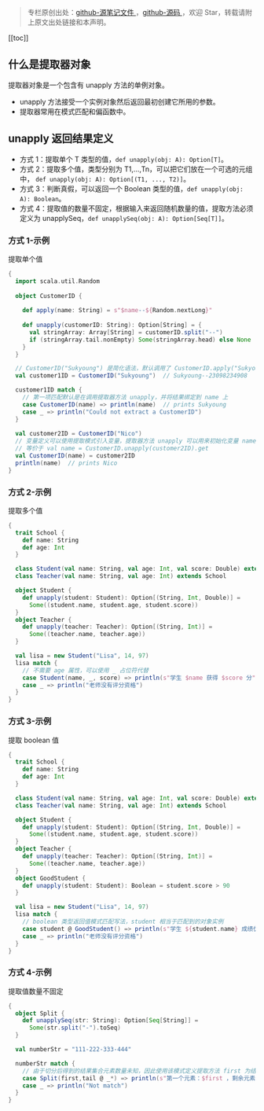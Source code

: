 > 专栏原创出处：[github-源笔记文件 ](https://github.com/GourdErwa/review-notes/tree/master/language/scala-basis) ，[github-源码 ](https://github.com/GourdErwa/scala-advanced/tree/master/scala-base/src/main/scala/com/gourd/scala/base/)，欢迎 Star，转载请附上原文出处链接和本声明。

[[toc]]
## 什么是提取器对象
提取器对象是一个包含有 unapply 方法的单例对象。    
* unapply 方法接受一个实例对象然后返回最初创建它所用的参数。  
* 提取器常用在模式匹配和偏函数中。
## unapply 返回结果定义
* 方式 1：提取单个 T 类型的值，`def unapply(obj: A): Option[T]`。  
* 方式 2：提取多个值，类型分别为 T1,...,Tn，可以把它们放在一个可选的元组中， `def unapply(obj: A): Option[(T1, ..., T2)]`。  
* 方式 3：判断真假，可以返回一个 Boolean 类型的值，`def unapply(obj: A): Boolean`。  
* 方式 4：提取值的数量不固定，根据输入来返回随机数量的值，提取方法必须定义为 unapplySeq，`def unapplySeq(obj: A): Option[Seq[T]]`。
### 方式 1-示例
提取单个值
```scala
{
  import scala.util.Random
  
  object CustomerID {
  
    def apply(name: String) = s"$name--${Random.nextLong}"
  
    def unapply(customerID: String): Option[String] = {
      val stringArray: Array[String] = customerID.split("--")
      if (stringArray.tail.nonEmpty) Some(stringArray.head) else None
    }
  }

  // CustomerID("Sukyoung") 是简化语法，默认调用了 CustomerID.apply("Sukyoung")，返回一个字符串。
  val customer1ID = CustomerID("Sukyoung")  // Sukyoung--23098234908

  customer1ID match {
    // 第一项匹配默认是在调用提取器方法 unapply，并将结果绑定到 name 上
    case CustomerID(name) => println(name)  // prints Sukyoung
    case _ => println("Could not extract a CustomerID")
  }
  
  val customer2ID = CustomerID("Nico")
  // 变量定义可以使用提取模式引入变量，提取器方法 unapply 可以用来初始化变量 name
  // 等价于 val name = CustomerID.unapply(customer2ID).get
  val CustomerID(name) = customer2ID
  println(name)  // prints Nico
}
```
### 方式 2-示例
提取多个值
```scala
{
  trait School {
    def name: String
    def age: Int
  }

  class Student(val name: String, val age: Int, val score: Double) extends School
  class Teacher(val name: String, val age: Int) extends School

  object Student {
    def unapply(student: Student): Option[(String, Int, Double)] =
      Some((student.name, student.age, student.score))
  }
  object Teacher {
    def unapply(teacher: Teacher): Option[(String, Int)] =
      Some((teacher.name, teacher.age))
  }

  val lisa = new Student("Lisa", 14, 97)
  lisa match {
    // 不需要 age 属性，可以使用 _ 占位符代替
    case Student(name, _, score) => println(s"学生 $name 获得 $score 分")
    case _ => println("老师没有评分资格")
  }
}
```
### 方式 3-示例
提取 boolean 值
```scala
{
  trait School {
    def name: String
    def age: Int
  }

  class Student(val name: String, val age: Int, val score: Double) extends School
  class Teacher(val name: String, val age: Int) extends School

  object Student {
    def unapply(student: Student): Option[(String, Int, Double)] =
      Some((student.name, student.age, student.score))
  }
  object Teacher {
    def unapply(teacher: Teacher): Option[(String, Int)] =
      Some((teacher.name, teacher.age))
  }
  object GoodStudent {
    def unapply(student: Student): Boolean = student.score > 90
  }

  val lisa = new Student("Lisa", 14, 97)
  lisa match {
    // boolean 类型返回值模式匹配写法，student 相当于匹配到的对象实例
    case student @ GoodStudent() => println(s"学生 ${student.name} 成绩优异")
    case _ => println("老师没有评分资格")
  }
}
```
### 方式 4-示例
提取值数量不固定
```scala
{
  object Split {
    def unapplySeq(str: String): Option[Seq[String]] =
      Some(str.split("-").toSeq)
  }

  val numberStr = "111-222-333-444"

  numberStr match {
    // 由于切分后得到的结果集合元素数量未知，因此使用该模式定义提取方法 first 为结果集第一个元素
    case Split(first,tail @ _*) => println(s"第一个元素：$first ，剩余元素：$tail")
    case _ => println("Not match")
  }
}
```